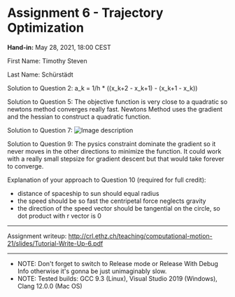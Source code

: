 # Assignment 6 - Trajectory Optimization

**Hand-in:** May 28, 2021, 18:00 CEST 

First Name: Timothy Steven

Last Name: Schürstädt

Solution to Question 2:
a_k = 1/h * ((x_k+2 - x_k+1) - (x_k+1 - x_k))

Solution to Question 5:
The objective function is very close to a quadratic so newtons method converges really fast. Newtons Method uses the gradient and the hessian to construct a quadratic function.

Solution to Question 7:
![Image description](https://imgur.com/a/KsV7cbd)

Solution to Question 9:
The pysics constraint dominate the gradient so it never moves in the other directions to minimize the function. It could work with a really small stepsize for gradient descent but that would take forever to converge. 

Explanation of your approach to Question 10 (required for full credit):
- distance of spaceship to sun should equal radius
- the speed should be so fast the centripetal force neglects gravity
- the direction of the speed vector should be tangential on the circle, so dot product with r vector is 0

---

Assignment writeup: http://crl.ethz.ch/teaching/computational-motion-21/slides/Tutorial-Write-Up-6.pdf

---

- NOTE: Don't forget to switch to Release mode or Release With Debug Info otherwise it's gonna be just unimaginably slow.
- NOTE: Tested builds: GCC 9.3 (Linux), Visual Studio 2019 (Windows), Clang 12.0.0 (Mac OS)
